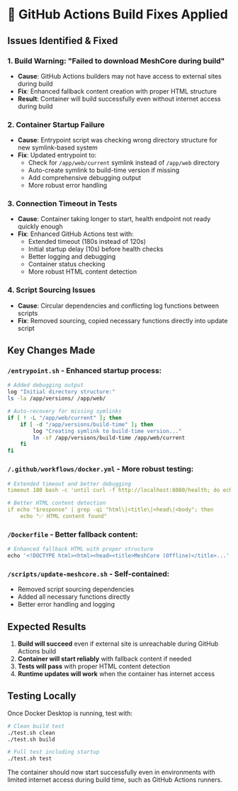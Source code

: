 # 🔧 GitHub Actions Build Fixes Applied

## Issues Identified & Fixed

### 1. **Build Warning: "Failed to download MeshCore during build"**

- **Cause**: GitHub Actions builders may not have access to external sites during build
- **Fix**: Enhanced fallback content creation with proper HTML structure
- **Result**: Container will build successfully even without internet access during build

### 2. **Container Startup Failure**

- **Cause**: Entrypoint script was checking wrong directory structure for new symlink-based system
- **Fix**: Updated entrypoint to:
  - Check for `/app/web/current` symlink instead of `/app/web` directory
  - Auto-create symlink to build-time version if missing
  - Add comprehensive debugging output
  - More robust error handling

### 3. **Connection Timeout in Tests**

- **Cause**: Container taking longer to start, health endpoint not ready quickly enough
- **Fix**: Enhanced GitHub Actions test with:
  - Extended timeout (180s instead of 120s)
  - Initial startup delay (10s) before health checks
  - Better logging and debugging
  - Container status checking
  - More robust HTML content detection

### 4. **Script Sourcing Issues**

- **Cause**: Circular dependencies and conflicting log functions between scripts
- **Fix**: Removed sourcing, copied necessary functions directly into update script

## Key Changes Made

### `/entrypoint.sh` - Enhanced startup process:

```bash
# Added debugging output
log "Initial directory structure:"
ls -la /app/versions/ /app/web/

# Auto-recovery for missing symlinks
if [ ! -L "/app/web/current" ]; then
    if [ -d "/app/versions/build-time" ]; then
        log "Creating symlink to build-time version..."
        ln -sf /app/versions/build-time /app/web/current
    fi
fi
```

### `/.github/workflows/docker.yml` - More robust testing:

```yaml
# Extended timeout and better debugging
timeout 180 bash -c 'until curl -f http://localhost:8080/health; do echo "Waiting..."; sleep 5; done'

# Better HTML content detection
if echo "$response" | grep -qi "html\|<title\|<head\|<body"; then
    echo "✅ HTML content found"
```

### `/Dockerfile` - Better fallback content:

```dockerfile
# Enhanced fallback HTML with proper structure
echo '<!DOCTYPE html><html><head><title>MeshCore (Offline)</title>...'
```

### `/scripts/update-meshcore.sh` - Self-contained:

- Removed script sourcing dependencies
- Added all necessary functions directly
- Better error handling and logging

## Expected Results

1. **Build will succeed** even if external site is unreachable during GitHub Actions build
2. **Container will start reliably** with fallback content if needed
3. **Tests will pass** with proper HTML content detection
4. **Runtime updates will work** when the container has internet access

## Testing Locally

Once Docker Desktop is running, test with:

```bash
# Clean build test
./test.sh clean
./test.sh build

# Full test including startup
./test.sh test
```

The container should now start successfully even in environments with limited internet access during build time, such as GitHub Actions runners.
